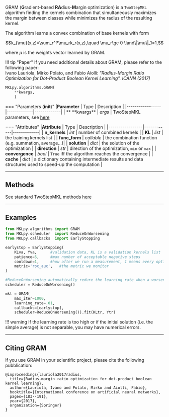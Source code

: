 
GRAM (**G**radient-based **RA**dius-**M**argin optimization) is a `TwoStepMKL` algorithm finding the kernels combination that simultaneously maximizes the margin between classes while minimizes the radius of the resulting kernel.

The algorithm learns a convex combination of base kernels with form 

$$k_{\mu}(x,z)=\sum_r^P\mu_rk_r(x,z),\quad \mu_r\ge 0 \land\|\mu\|_1=1,$$

where $\mu$ is the weights vector learned by GRAM.

!!! tip "Paper"
	If you need additional details about GRAM, please refer to the following paper:<br>
	Ivano Lauriola, Mirko Polato, and Fabio Aiolli: *"Radius-Margin Ratio Optimization for Dot-Product Boolean Kernel Learning". ICANN (2017)*

```python
MKLpy.algorithms.GRAM(
	**kwargs,
	)
```


=== "Parameters (__init__)"
	|**Parameter**    | Type        | Description |
	|-----------------|-------------|-------------|
	| ** \*\*kwargs** | *args*      | TwoStepMKL parameters, see [here](MKL.md)

=== "Attributes"
	|**Attribute**        | Type       | Description |
	|-----------------|------------|-------------|
	| **n_kernels**   | *int*      | number of combined kernels |
	| **KL**          | *list*     | the training kernels list  |
	| **func_form**   | *callable* | the combination function (e.g. summation, average...)|
	| **solution**    | *dict*     | the solution of the optimization |
	| **direction**   | *str*      | direction of the optimization, `min` or `max` |
	| **convergence** | *bool*     | `True` iff the algorithm reaches the convergence |
	| **cache**       | *dict*     | a dictionary containing intermediate results and data structures used to speed-up the computation |


- - - 

## Methods

See standard TwoStepMKL methods [here](MKL.md)


- - - 

## Examples

```python
from MKLpy.algorithms import GRAM
from MKLpy.scheduler  import ReduceOnWorsening
from MKLpy.callbacks  import EarlyStopping

earlystop = EarlyStopping(
	KLva, Yva, 		#validation data, KL is a validation kernels list
	patience=5,		#max number of acceptable negative steps
	cooldown=1, 	#how ofter we run a measurement, 1 means every optimization step
	metric='roc_auc',	#the metric we monitor
)

#ReduceOnWorsening automatically redure the learning rate when a worsening solution occurs
scheduler = ReduceOnWorsening()

mkl = GRAM(
	max_iter=1000, 			
	learning_rate=.01, 		
	callbacks=[earlystop],
	scheduler=ReduceOnWorsening()).fit(KLtr, Ytr)
```

!!! warning
	If the learning rate is too high or if the initial solution (i.e. the simple average) is not separable, you may have numerical errors.


- - -

## Citing GRAM

If you use GRAM in your scientific project, please cite the following pubblication:
```
@inproceedings{lauriola2017radius,
  title={Radius-margin ratio optimization for dot-product boolean kernel learning},
  author={Lauriola, Ivano and Polato, Mirko and Aiolli, Fabio},
  booktitle={International conference on artificial neural networks},
  pages={183--191},
  year={2017},
  organization={Springer}
}
```

